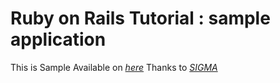 # Ruby on Rails Tutorial : sample application

This is Sample
Available on  [*here*](http://147.46.241.140:3004)
Thanks to [*SIGMA*](http://sigma.snu.ac.kr)
